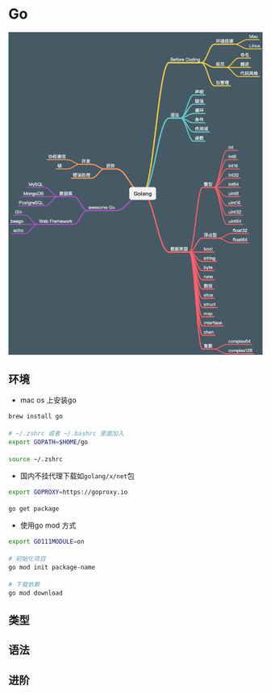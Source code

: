 # Go

![5c986fcb1f09a](assets/5c986fcb1f09a.png)

## 环境

- mac os 上安装go

```bash
brew install go

# ~/.zshrc 或者 ~/.bashrc 里面加入
export GOPATH=$HOME/go

source ~/.zshrc
```

- 国内不挂代理下载如`golang/x/net`包

```bash
export GOPROXY=https://goproxy.io

go get package
```

- 使用go mod 方式

```bash
export GO111MODULE=on

# 初始化项目
go mod init package-name

# 下载依赖
go mod download
```

## 类型

## 语法

## 进阶


